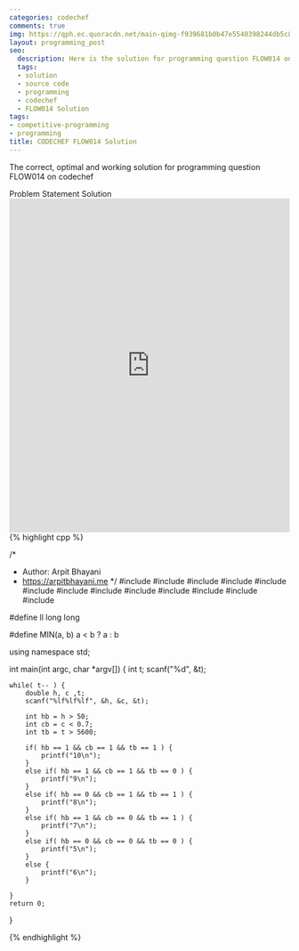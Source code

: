 ```yaml
---
categories: codechef
comments: true
img: https://qph.ec.quoracdn.net/main-qimg-f939681b0b47e5540398244db5c8966f?convert_to_webp=true
layout: programming_post
seo:
  description: Here is the solution for programming question FLOW014 on codechef
  tags:
  - solution
  - source code
  - programming
  - codechef
  - FLOW014 Solution
tags:
- competitive-programming
- programming
title: CODECHEF FLOW014 Solution
---
```

The correct, optimal and working solution for programming question FLOW014 on codechef

<div class="ui secondary pointing large menu">
  <a class="grey item" data-tab="problem-statement">
    Problem Statement
  </a>
  <a class="active item grey" data-tab="solution">
    Solution
  </a>
</div>
<div class="ui bottom attached tab" data-tab="problem-statement">
    <iframe src="https://www.codechef.com/problems/FLOW014" width="100%" height="600px" style="overflow: scroll; border: none;"></iframe>
</div>
<div class="ui bottom attached active tab" data-tab="solution">
{% highlight cpp %}

/*
 *  Author: Arpit Bhayani
 *  https://arpitbhayani.me
 */
#include <cmath>
#include <cstdio>
#include <cstdlib>
#include <climits>
#include <deque>
#include <iostream>
#include <list>
#include <limits>
#include <map>
#include <queue>
#include <set>
#include <stack>
#include <vector>

#define ll long long

#define MIN(a, b) a < b ? a : b

using namespace std;

int main(int argc, char *argv[]) {
    int t;
    scanf("%d", &t);

    while( t-- ) {
        double h, c ,t;
        scanf("%lf%lf%lf", &h, &c, &t);

        int hb = h > 50;
        int cb = c < 0.7;
        int tb = t > 5600;

        if( hb == 1 && cb == 1 && tb == 1 ) {
            printf("10\n");
        }
        else if( hb == 1 && cb == 1 && tb == 0 ) {
            printf("9\n");
        }
        else if( hb == 0 && cb == 1 && tb == 1 ) {
            printf("8\n");
        }
        else if( hb == 1 && cb == 0 && tb == 1 ) {
            printf("7\n");
        }
        else if( hb == 0 && cb == 0 && tb == 0 ) {
            printf("5\n");
        }
        else {
            printf("6\n");
        }

    }
    return 0;
}


{% endhighlight %}
</div>
